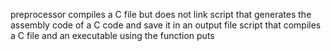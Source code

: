 preprocessor
compiles a C file but does not link
script that generates the assembly code of a C code and save it in an output file
script that compiles a C file and an executable
using the function puts
